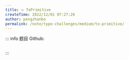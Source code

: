 ```yaml
---
title: ➖ ToPrimitive
createTime: 2022/12/01 07:27:26
author: pengzhanbo
permalink: /note/type-challenges/medium/to-primitive/
---
```


::: info 题目
Github: []()

```ts
```
:::
